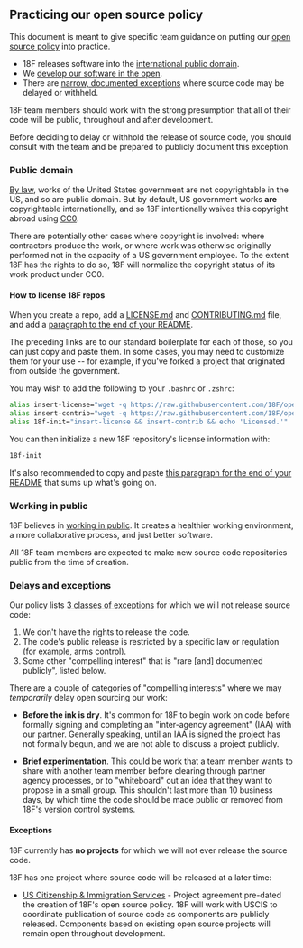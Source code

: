 ## Practicing our open source policy

This document is meant to give specific team guidance on putting our [open source policy](policy.md) into practice.

* 18F releases software into the [international public domain](#public-domain).
* We [develop our software in the open](#working-in-public).
* There are [narrow, documented exceptions](#exceptions) where source code may be delayed or withheld.

18F team members should work with the strong presumption that all of their code will be public, throughout and after development.

Before deciding to delay or withhold the release of source code, you should consult with the team and be prepared to publicly document this exception.

### Public domain

[By law](http://www.law.cornell.edu/uscode/text/17/105), works of the United States government are not copyrightable in the US, and so are public domain. But by default, US government works **are** copyrightable internationally, and so 18F intentionally waives this copyright abroad using [CC0](https://creativecommons.org/publicdomain/zero/1.0/).

There are potentially other cases where copyright is involved: where contractors produce the work, or where work was otherwise originally performed not in the capacity of a US government employee. To the extent 18F has the rights to do so, 18F will normalize the copyright status of its work product under CC0.

#### How to license 18F repos

When you create a repo, add a [LICENSE.md](LICENSE.md) and [CONTRIBUTING.md](CONTRIBUTING.md) file, and add a [paragraph to the end of your README](README.md#public-domain).

The preceding links are to our standard boilerplate for each of those, so you can just copy and paste them. In some cases, you may need to customize them for your use -- for example, if you've forked a project that originated from outside the government.

You may wish to add the following to your `.bashrc` or `.zshrc`:

```bash
alias insert-license="wget -q https://raw.githubusercontent.com/18F/open-source-policy/master/LICENSE.md"
alias insert-contrib="wget -q https://raw.githubusercontent.com/18F/open-source-policy/master/CONTRIBUTING.md"
alias 18f-init="insert-license && insert-contrib && echo 'Licensed.'"
```

You can then initialize a new 18F repository's license information with:

```bash
18f-init
```

It's also recommended to copy and paste [this paragraph for the end of your README](https://github.com/18F/open-source-policy/blob/master/README.md#public-domain) that sums up what's going on.


### Working in public

18F believes in [working in public](https://18f.gsa.gov/2014/07/31/working-in-public-from-day-1/). It creates a healthier working environment, a more collaborative process, and just better software.

All 18F team members are expected to make new source code repositories public from the time of creation.


### Delays and exceptions

Our policy lists [3 classes of exceptions](https://github.com/18F/open-source-policy/blob/master/policy.md#exceptions) for which we will not release source code:

1. We don't have the rights to release the code.
2. The code's public release is restricted by a specific law or regulation (for example, arms control).
3. Some other "compelling interest" that is "rare [and] documented publicly", listed below.

There are a couple of categories of "compelling interests" where we may _temporarily_ delay open sourcing our work:

* **Before the ink is dry**. It's common for 18F to begin work on code before formally signing and completing an "inter-agency agreement" (IAA) with our partner. Generally speaking, until an IAA is signed the project has not formally begun, and we are not able to discuss a project publicly.

* **Brief experimentation**. This could be work that a team member wants to share with another team member before clearing through partner agency processes, or to "whiteboard" out an idea that they want to propose in a small group. This shouldn't last more than 10 business days, by which time the code should be made public or removed from 18F's version control systems.

#### Exceptions

18F currently has **no projects** for which we will not ever release the source code.

18F has one project where source code will be released at a later time:

* [US Citizenship & Immigration Services](http://www.uscis.gov/) - Project agreement pre-dated the creation of 18F's open source policy. 18F will work with USCIS to coordinate publication of source code as components are publicly released. Components based on existing open source projects will remain open throughout development.
